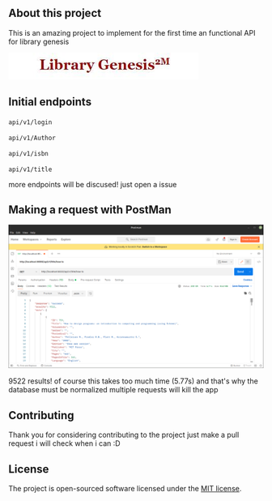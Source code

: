 ## About this project 

This is an amazing project to implement for the first time an functional API for library genesis

![library genesis logo](https://raw.githubusercontent.com/cinnamon17/libgen-api/master/library-genesis.jpeg)

## Initial endpoints

`api/v1/login`

`api/v1/Author`

`api/v1/isbn`

`api/v1/title`

more endpoints will be discused! just open a issue

## Making a request with PostMan

![postman request](https://github.com/cinnamon17/libgen-api/blob/master/postman-libgen.png)

9522 results! of course this takes too much time (5.77s) and that's why the database must be normalized multiple requests will kill the app

## Contributing

Thank you for considering contributing to the project just make a pull request i will check when i can :D

## License

The project is open-sourced software licensed under the [MIT license](https://opensource.org/licenses/MIT).
